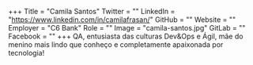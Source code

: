 +++
Title = "Camila Santos"
Twitter = ""
LinkedIn = "https://www.linkedin.com/in/camilafrasan/"
GitHub = ""
Website = ""
Employer = "C6 Bank"
Role = ""
Image = "camila-santos.jpg"
GitLab = ""
Facebook = ""
+++
QA, entusiasta das culturas Dev&amp;Ops e Ágil, mãe do menino mais lindo que conheço e completamente apaixonada por tecnologia!